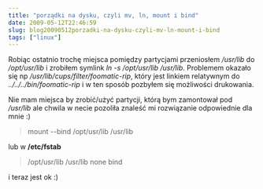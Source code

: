```yaml
---
title: "porządki na dysku, czyli mv, ln, mount i bind"
date: 2009-05-12T22:46:59
slug: blog20090512porzadki-na-dysku-czyli-mv-ln-mount-i-bind
tags: ["linux"]
---
```

<html><body><p>Robiąc ostatnio trochę miejsca pomiędzy partycjami przeniosłem <em>/usr/lib</em> do <em>/opt/usr/lib</em> i zrobiłem symlink <em>ln -s /opt/usr/lib /usr/lib</em>. Problemem okazało się np <em>/usr/lib/cups/filter/foomatic-rip</em>, który jest linkiem  relatywnym do <em>../../../bin/foomatic-rip</em> i w ten sposób pozbyłem się możliwości drukowania.


Nie mam miejsca by zrobić/użyć partycji, którą bym zamontował pod <em>/usr/lib</em> ale chwila w necie pozoliła znaleść mi rozwiązanie odpowiednie dla mnie :)



</p><blockquote>

mount --bind /opt/usr/lib /usr/lib

</blockquote>



lub w <strong>/etc/fstab</strong>

<blockquote>

/opt/usr/lib /usr/lib none bind

</blockquote>



i teraz jest ok :)</body></html>